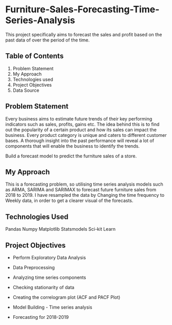 # Furniture-Sales-Forecasting-Time-Series-Analysis
This project specifically aims to forecast the sales and profit based on the past data of over the period of the time.

## Table of Contents
1. Problem Statement
2. My Approach
3. Technologies used
4. Project Objectives
5. Data Source

## Problem Statement
Every business aims to estimate future trends of their key performing indicators such as sales, profits, gains etc. The idea behind this is to find out the popularity of a certain product and how its sales can impact the business. Every product category is unique and caters to different customer bases. A thorough insight into the past performance will reveal a lot of components that will enable the business to identify the trends.

Build a forecast model to predict the furniture sales of a store.

## My Approach
This is a forecasting problem, so utilising time series analysis models such as ARMA, SARIMA and SARIMAX to forecast future furniture sales from 2018 to 2019. I have resampled the data by Changing the time frequency to Weekly data, in order to get a clearer visual of the forecasts.

## Technologies Used
Pandas
Numpy
Matplotlib
Statsmodels
Sci-kit Learn

## Project Objectives
- Perform Exploratory Data Analysis 

- Data Preprocessing

- Analyzing time series components

- Checking stationarity of data

- Creating the correlogram plot (ACF and PACF Plot)

- Model Building - Time series analysis

- Forecasting for 2018-2019
